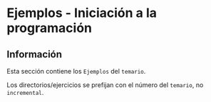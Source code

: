 # Ejemplos - Iniciación a la programación 

## Información

Esta sección contiene los `Ejemplos` del `temario`.

Los directorios/ejercicios se prefijan con el número del `temario`, no `incremental`.

